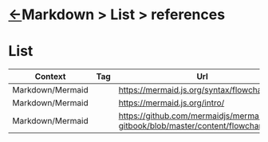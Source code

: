 <head><link rel="stylesheet" href="../../../../md.css"/><script src="../../../../md.js"></script></head>

# [&larr;][Repo_Readme]Markdown > List > references



[//]: #(Reference)
[Repo_Readme]:     ../README.md







# List
|Context|Tag|Url|
|-|-|-|
|Markdown/Mermaid||https://mermaid.js.org/syntax/flowchart.html
|Markdown/Mermaid||https://mermaid.js.org/intro/
|Markdown/Mermaid||https://github.com/mermaidjs/mermaid-gitbook/blob/master/content/flowchart.md

